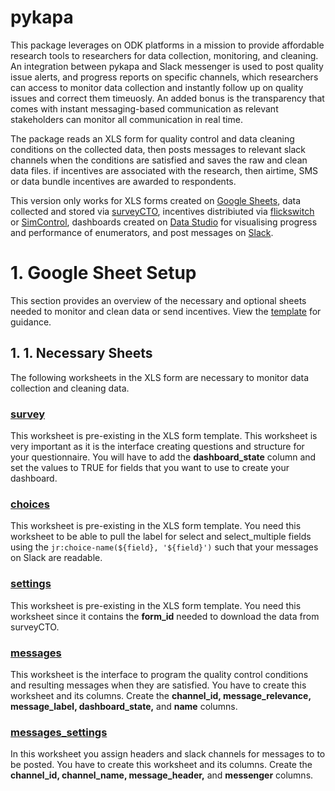 # pykapa
This package leverages on ODK platforms in a mission to provide affordable research tools to researchers for data collection, monitoring, and cleaning. An integration between pykapa and Slack messenger is used to post quality issue alerts, and progress reports on specific channels, which researchers can access to monitor data collection and instantly follow up on quality issues and correct them timeuosly. An added bonus is the transparency that comes with instant messaging-based communication as relevant stakeholders can monitor all communication in real time.

The package reads an XLS form for quality control and data cleaning conditions on the collected data, then posts messages to relevant slack channels when the conditions are satisfied and saves the raw and clean data files. if incentives are associated with the research, then airtime, SMS or data bundle incentives are awarded to respondents.  

This version only works for XLS forms created on [Google Sheets](https://docs.google.com), data collected and stored via [surveyCTO](https://www.surveycto.com), incentives distribiuted via [flickswitch](https://www.flickswitch.co.za) or [SimControl](https://new.simcontrol.co.za/), dashboards created on [Data Studio](https://datastudio.google.com) for visualising progress and performance of enumerators, and post messages on [Slack](https://slack.com).

# 1. Google Sheet Setup
This section provides an overview of the necessary and optional sheets needed to monitor and clean data or send incentives. View the [template](https://docs.google.com/spreadsheets/d/1J7vr1fY8PlsXcAlCewMDBbMsxdHICZPR7CoPby-MYBs/edit) for guidance.

## 1. 1. **Necessary Sheets**

The following worksheets in the XLS form are necessary to monitor data collection and cleaning data.

### [survey](https://docs.google.com/spreadsheets/d/1J7vr1fY8PlsXcAlCewMDBbMsxdHICZPR7CoPby-MYBs/edit)

This worksheet is pre-existing in the XLS form template. This worksheet is very important as it is the interface creating questions and structure for your questionnaire. You will have to add the **dashboard_state** column and set the values to TRUE for fields that you want to use to create your dashboard.

### [choices](https://docs.google.com/spreadsheets/d/1J7vr1fY8PlsXcAlCewMDBbMsxdHICZPR7CoPby-MYBs/edit#gid=1259247300)

This worksheet is pre-existing in the XLS form template. You need this worksheet to be able to pull the label for select and select_multiple fields using the `jr:choice-name(${field}, '${field}')` such that your messages on Slack are readable.

### [settings](https://docs.google.com/spreadsheets/d/1J7vr1fY8PlsXcAlCewMDBbMsxdHICZPR7CoPby-MYBs/edit#gid=1265829571)

This worksheet is pre-existing in the XLS form template. You need this worksheet since it contains the **form_id** needed to download the data from surveyCTO.

### [messages](https://docs.google.com/spreadsheets/d/1J7vr1fY8PlsXcAlCewMDBbMsxdHICZPR7CoPby-MYBs/edit#gid=1628036173)
This worksheet is the interface to program the quality control conditions and resulting messages when they are satisfied. You have to create this worksheet and its columns. Create the **channel_id, message_relevance, message_label,	dashboard_state,** and **name** columns.

### [messages_settings](https://docs.google.com/spreadsheets/d/1J7vr1fY8PlsXcAlCewMDBbMsxdHICZPR7CoPby-MYBs/edit#gid=2118996547)
In this worksheet you assign headers and slack channels for messages to to be posted. You have to create this worksheet and its columns. Create the **channel_id, channel_name, message_header,** and **messenger** columns.
